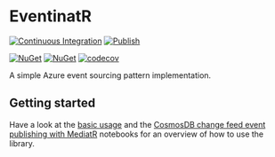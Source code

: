 # EventinatR

[![Continuous Integration](https://github.com/EventinatR/EventinatR/actions/workflows/ci.yml/badge.svg)](https://github.com/EventinatR/EventinatR/actions/workflows/ci.yml)
[![Publish](https://github.com/EventinatR/EventinatR/actions/workflows/publish.yml/badge.svg)](https://github.com/EventinatR/EventinatR/actions/workflows/publish.yml)

[![NuGet](https://img.shields.io/nuget/dt/EventinatR.svg)](https://www.nuget.org/packages/EventinatR)
[![NuGet](https://img.shields.io/nuget/vpre/EventinatR.svg)](https://www.nuget.org/packages/EventinatR)
[![codecov](https://codecov.io/gh/EventinatR/EventinatR/branch/main/graph/badge.svg?token=70XPK72LMQ)](https://codecov.io/gh/EventinatR/EventinatR)

A simple Azure event sourcing pattern implementation.

## Getting started

Have a look at the [basic usage](samples/notebooks/basic-usage.ipynb) and the [CosmosDB change feed event publishing with MediatR](samples/notebooks/cosmos-change-feed-mediatr.ipynb) notebooks for an overview of how to use the library.
